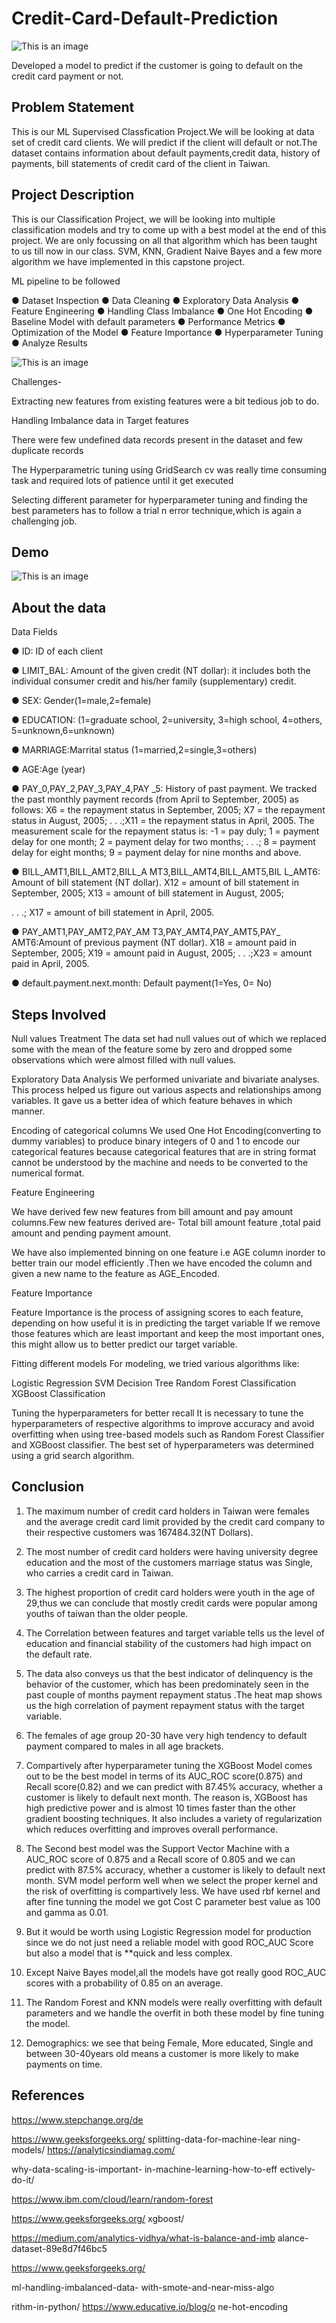 
# Credit-Card-Default-Prediction


![This is an image](https://www.loansettlement.com/blog/wp-content/uploads/2022/01/Ls-B-22-Jan.jpg)

Developed a model to predict if the customer is going to default on the credit card payment or not. 




## Problem Statement

This is our ML Supervised Classfication Project.We will be looking at data set of credit card clients. We will predict if the client will default or not.The dataset contains information about default payments,credit data, history of payments, bill statements of credit card of the client in Taiwan.
## Project Description

This is our Classification 
Project,  we will be looking into
multiple classification models and try to
come up with a best model at the end of
this project. We are only focussing on all
that algorithm which has been taught to
us till now in our class. SVM, KNN,
Gradient Naive Bayes and a few more
algorithm we have implemented in this
capstone project.

ML pipeline to be followed

● Dataset Inspection
● Data Cleaning
● Exploratory Data Analysis
● Feature Engineering
● Handling Class Imbalance
● One Hot Encoding
● Baseline Model with default
parameters
● Performance Metrics
● Optimization of the Model
● Feature Importance
● Hyperparameter Tuning
● Analyze Results

![This is an image](https://media.giphy.com/media/C8RmYDE0F7020ja4f2/giphy.gif)

Challenges-

Extracting new features from
existing features were a bit
tedious job to do.

Handling Imbalance data in
Target features

There were few undefined data
records present in the dataset
and few duplicate records

The Hyperparametric tuning
using GridSearch cv was really
time consuming task and
required lots of patience until it
get executed

Selecting different parameter for
hyperparameter tuning and
finding the best parameters has
to follow a trial n error
technique,which is again a
challenging job.
## Demo



![This is an image](https://repository-images.githubusercontent.com/472374004/2a6e2471-df20-4ea0-8d77-58dbc7dcd52d)
## About the data

Data Fields

● ID: ID of each client

● LIMIT_BAL: Amount of the given
credit (NT dollar): it includes both
the individual consumer credit
and his/her family
(supplementary) credit.

● SEX: Gender(1=male,2=female)

● EDUCATION: (1=graduate
school, 2=university, 3=high
school, 4=others,
5=unknown,6=unknown)

● MARRIAGE:Marrital status
(1=married,2=single,3=others)

● AGE:Age (year)

● PAY_0,PAY_2,PAY_3,PAY_4,PAY
_5: History of past payment. We
tracked the past monthly
payment records (from April to
September, 2005) as follows: X6
= the repayment status in
September, 2005; X7 = the
repayment status in August,
2005; . . .;X11 = the repayment
status in April, 2005. The
measurement scale for the
repayment status is: -1 = pay
duly; 1 = payment delay for one
month; 2 = payment delay for two
months; . . .; 8 = payment delay
for eight months; 9 = payment
delay for nine months and above.

● BILL_AMT1,BILL_AMT2,BILL_A
MT3,BILL_AMT4,BILL_AMT5,BIL
L_AMT6: Amount of bill
statement (NT dollar). X12 =
amount of bill statement in
September, 2005; X13 = amount
of bill statement in August, 2005;

. . .; X17 = amount of bill
statement in April, 2005.

● PAY_AMT1,PAY_AMT2,PAY_AM
T3,PAY_AMT4,PAY_AMT5,PAY_
AMT6:Amount of previous
payment (NT dollar). X18 =
amount paid in September, 2005;
X19 = amount paid in August,
2005; . . .;X23 = amount paid in
April, 2005.

● default.payment.next.month:
Default payment(1=Yes, 0= No)
## Steps Involved


Null values Treatment
The data set had null values out of which we replaced some with the mean of the feature some by zero and dropped some observations which were almost filled with null values.



Exploratory Data Analysis
We performed univariate and bivariate analyses. This process helped us figure out various aspects and relationships among variables. It gave us a better idea of which feature behaves in which manner.

Encoding of categorical columns
We used One Hot Encoding(converting to dummy variables) to produce binary integers of 0 and 1 to encode our categorical features because categorical features that are in string format cannot be understood by the machine and needs to be converted to the numerical format.

Feature Engineering

We have derived few new features from bill
amount and pay amount columns.Few new features derived are-
Total bill amount feature ,total paid amount and pending payment amount.

We have also implemented binning on
one feature i.e AGE column inorder to
better train our model efficiently .Then
we have encoded the column and given
a new name to the feature as
AGE_Encoded.

Feature Importance

Feature Importance is the process of
assigning scores to each feature,
depending on how useful it is in
predicting the target variable
If we remove those features which are
least important and keep the most
important ones, this might allow us to
better predict our target variable.

Fitting different models
For modeling, we tried various algorithms like:


Logistic Regression
SVM
Decision Tree
Random Forest Classification
XGBoost Classification


Tuning the hyperparameters for better recall
It is necessary to tune the hyperparameters of respective algorithms to improve accuracy and avoid overfitting when using tree-based models such as Random Forest Classifier and XGBoost classifier. The best set of hyperparameters was determined using a grid search algorithm.







## Conclusion

1. The maximum number of credit card
holders in Taiwan were females and the
average credit card limit provided by the
credit card company to their respective
customers was 167484.32(NT Dollars).

2. The most number of credit card
holders were having university degree
education and the most of the
customers marriage status was Single,
who carries a credit card in Taiwan.

3. The highest proportion of credit card
holders were youth in the age of 29,thus
we can conclude that mostly credit
cards were popular among youths of
taiwan than the older people.

4. The Correlation between features and
target variable tells us the level of
education and financial stability of the
customers had high impact on the
default rate.

5. The data also conveys us that the
best indicator of delinquency is the
behavior of the customer, which has
been predominately seen in the past
couple of months payment repayment status .The heat map shows us the high correlation of payment repayment status with the target variable.

6. The females of age group 20-30 have
very high tendency to default payment
compared to males in all age brackets.

7. Compartively after hyperparameter
tuning the XGBoost Model comes out to
be the best model in terms of its
AUC_ROC score(0.875) and Recall
score(0.82) and we can predict with
87.45% accuracy, whether a customer is
likely to default next month.
The reason is, XGBoost has high
predictive power and is almost 10 times
faster than the other gradient boosting
techniques. It also includes a variety of
regularization which reduces overfitting
and improves overall performance.

8. The Second best model was the Support Vector Machine with a
AUC_ROC score of 0.875 and a Recall
score of 0.805 and we can predict with
87.5% accuracy, whether a customer is
likely to default next month.
SVM model perform well when we
select the proper kernel and the risk of
overfitting is compartively less. We have
used rbf kernel and after fine tunning the
model we got Cost C parameter best
value as 100 and gamma as 0.01.

9. But it would be worth using Logistic
Regression model for production since
we do not just need a reliable model
with good ROC_AUC Score but also a
model that is **quick and less complex.

10. Except Naive Bayes model,all the
models have got really good ROC_AUC
scores with a probability of 0.85 on an
average.

11. The Random Forest and KNN
models were really overfitting with
default parameters and we handle the
overfit in both these model by fine tuning
the model.

12. Demographics: we see that being
Female, More educated, Single and
between 30-40years old means a
customer is more likely to make
payments on time.
## References

https://www.stepchange.org/de




https://www.geeksforgeeks.org/
splitting-data-for-machine-lear
ning-models/
https://analyticsindiamag.com/

why-data-scaling-is-important-
in-machine-learning-how-to-eff
ectively-do-it/

https://www.ibm.com/cloud/learn/random-forest

https://www.geeksforgeeks.org/
xgboost/

https://medium.com/analytics-vidhya/what-is-balance-and-imb
alance-dataset-89e8d7f46bc5

https://www.geeksforgeeks.org/

ml-handling-imbalanced-data-
with-smote-and-near-miss-algo

rithm-in-python/
https://www.educative.io/blog/o
ne-hot-encoding

